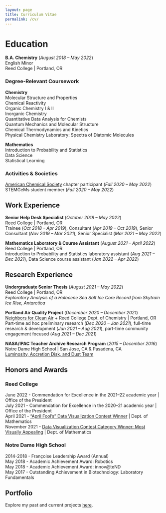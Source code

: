 ```yaml
---
layout: page
title: Curriculum Vitae
permalink: /cv/
---
```


<!--
Download my r&eacute;sum&eacute; here (WIP). G note to self: remove phone number from uploaded resume
-->

# Education  
**B.A. Chemistry** (<i>August 2018 – May 2022</i>)  
English Minor  
Reed College | Portland, OR  

<!--
**High School Diploma** (<i>August 2014 - June 2018</i>)  
Notre Dame High School | San Jose, CA  
-->

### Degree-Relevant Coursework  
  
**Chemistry**  
Molecular Structure and Properties  
Chemical Reactivity  
Organic Chemistry I & II  
Inorganic Chemistry  
Quantitative Data Analysis for Chemists  
Quantum Mechanics and Molecular Structure  
Chemical Thermodynamics and Kinetics  
Physical Chemistry Laboratory: Spectra of Diatomic Molecules  

**Mathematics**  
Introduction to Probability and Statistics  
Data Science  
Statistical Learning  

<!--
* Chemistry
	+ Molecular Structure and Properties
	+ Chemical Reactivity
	+ Organic Chemistry I & II
	+ Inorganic Chemistry
	+ Quantitative Data Analysis for Chemists
	+ Quantum Mechanics and Molecular Structure
	+ Chemical Thermodynamics and Kinetics
	+ Physical Chemistry Laboratory: Spectra of Diatomic Molecules  
* Mathematics
	+ Introduction to Probability and Statistics
	+ Data Science
	+ Statistical Learning
-->

### Activities & Societies  

[American Chemical Society](https://www.acs.org/) chapter participant (<i>Fall 2020 – May 2022</i>)  
STEMGeMs student member (<i>Fall 2020 – May 2022</i>)  

<!--
[FIRST Robotics Competition](https://www.firstinspires.org/robotics/frc) Team 1967 safety captain (*2014 - 2018*), programming committee member (*2014 - 2016*), marketing committee member (*2016 - 2018*)  
Movie Club president and co-founder (<i>2016 - 2018</i>)  
-->

## Work Experience  
**Senior Help Desk Specialist** (<i>October 2018 – May 2022</i>)  
Reed College | Portland, OR  
Trainee (*Oct 2018 – Apr 2019*), Consultant (*Apr 2019 – Oct 2019*), Senior Consultant (*Nov 2019 – Mar 2021*), Senior Specialist (*Mar 2021 – May 2022*)  

**Mathematics Laboratory & Course Assistant** (<i>August 2021 – April 2022</i>)  
Reed College | Portland, OR  
Introduction to Probability and Statistics laboratory assistant (*Aug 2021 – Dec 2021*), Data Science course assistant (*Jan 2022 – Apr 2022*)  

## Research Experience
**Undergraduate Senior Thesis** (<i>August 2021 – May 2022</i>)  
Reed College | Portland, OR  
<i>Exploratory Analysis of a Holocene Sea Salt Ice Core Record from Skytrain Ice Rise, Antarctica</i>

**Portland Air Quality Project** (<i>December 2020 – December 2021</i>)  
[Neighbors for Clean Air](https://neighborsforcleanair.org/) + Reed College Dept. of Chemistry | Portland, OR  
Part-time ad hoc preliminary research (*Dec 2020 – Jan 2021*), full-time research & development (*Jun 2021 – Aug 2021*), part-time community engagement focused (*Aug 2021 – Dec 2021*)  

**NASA/IPAC Teacher Archive Research Program** (<i>2015 – December 2016</i>)  
Notre Dame High School | San Jose, CA & Pasadena, CA  
[Luminosity, Accretion Disk, and Dust Team](https://nitarp.ipac.caltech.edu/team/65-LADDT-Gorjian)  

<!--
## Skills
R (_language, R Studio, tidyverse, Shiny, Git/GitHub integration_)  
Intermediate experience with LaTeX (_language, collaboration via Overleaf, BibTeX integration_)  
Computer help desk support (_Mac, Windows; ticketing via Request Tracker; website editing via Cascade_)  
Wet chemistry laboratory skills (_incl. titration, recrystallization, roto-evaporation_)  
Dry chemistry laboratory skills (_incl. software such as Spartan, Gaussian, MestReNova, ChemDraw_)  
Document editor suites (_Google Docs Editors, Office 365, iWork_)  
Basic experience with Arduino (_language, wiring/electronics_)  
Academic and non-academic writing (_incl. essays, laboratory reports, front-end website documentation_)  
Middle English language (_reading, basic pronunciation_)
Animal handling (_dogs, hens, honey bee hives_)
-->

## Honors and Awards
### Reed College
June 2022 - Commendation for Excellence in the 2021–22 academic year  |  Office of the President  
July 2021 - Commendation for Excellence in the 2020–21 academic year  |  Office of the President  
April 2021 - <a href="/2021/04/01/ugly-viz-contest.html">“April Fool’s” Data Visualization Contest Winner</a>  |  Dept. of Mathematics  
November 2021 - <a href="/2020/11/19/college-viz-contest.html">Data Visualization Contest Category Winner: Most Visually Appealing</a>  |  Dept. of Mathematics  

### Notre Dame High School
2014-2018 - Fran&ccedil;oise Leadership Award (Annual)  
May 2018 - Academic Achievement Award: Robotics  
May 2018 - Academic Achievement Award: innov@teND  
May 2017 - Outstanding Achievement in Biotechnology: Laboratory Fundamentals  

## Portfolio
Explore my past and current projects <a href="/portfolio/">here</a>.
